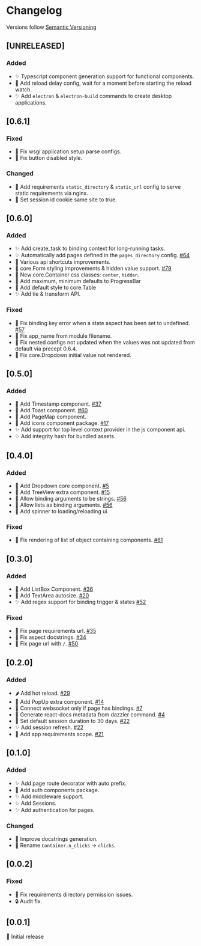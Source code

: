 # Changelog

Versions follow [Semantic Versioning](https://www.semver.org)

## [UNRELEASED]
### Added

- :sparkles: Typescript component generation support for functional components.
- :wrench: Add reload delay config, wait for a moment before starting the reload watch.
- :sparkles: Add `electron` & `electron-build` commands to create desktop applications.

## [0.6.1]
### Fixed

- :bug: Fix wsgi application setup parse configs.
- :bug: Fix button disabled style.

### Changed

- :wrench: Add requirements `static_directory` & `static_url` config to serve static requirements via nginx.
- :construction: Set session id cookie same site to true. 

## [0.6.0]
### Added

- :sparkles: Add create_task to binding context for long-running tasks.
- :sparkles: Automatically add pages defined in the `pages_directory` config. [#64](https://github.com/T4rk1n/dazzler/issues/64)
- :construction: Various api shortcuts improvements.
- :rice: core.Form styling improvements & hidden value support. [#79](https://github.com/T4rk1n/dazzler/issues/79)
- :rice: New core.Container css classes: `center`, `hidden`.
- :rice: Add maximum, minimum defaults to ProgressBar
- :rice: Add default style to core.Table
- :sparkles: Add tie & transform API.

### Fixed

- :bug: Fix binding key error when a state aspect has been set to undefined. [#57](https://github.com/T4rk1n/dazzler/issues/57)
- :bug: Fix app_name from module filename.
- :bug: Fix nested configs not updated when the values was not updated from default via precept 0.6.4.
- :bug: Fix core.Dropdown initial value not rendered.

## [0.5.0]
### Added

- :rice: Add Timestamp component. [#37](https://github.com/T4rk1n/dazzler/issues/37)
- :rice: Add Toast component. [#60](https://github.com/T4rk1n/dazzler/issues/60)
- :rice: Add PageMap component.
- :rice: Add icons component package. [#17](https://github.com/T4rk1n/dazzler/issues/17)
- :sparkles: Add support for top level context provider in the js component api.
- :sparkles: Add integrity hash for bundled assets.

## [0.4.0]
### Added

- :rice: Add Dropdown core component. [#5](https://github.com/T4rk1n/dazzler/issues/5)
- :rice: Add TreeView extra component. [#15](https://github.com/T4rk1n/dazzler/issues/15)
- :hammer: Allow binding arguments to be strings. [#56](https://github.com/T4rk1n/dazzler/issues/56)
- :hammer: Allow lists as binding arguments. [#56](https://github.com/T4rk1n/dazzler/issues/56)
- :hammer: Add spinner to loading/reloading ui.

### Fixed

- :bug: Fix rendering of list of object containing components. [#61](https://github.com/T4rk1n/dazzler/issues/61)

## [0.3.0]
### Added

- :rice: Add ListBox Component. [#36](https://github.com/T4rk1n/dazzler/issues/36)
- :rice: Add TextArea autosize. [#20](https://github.com/T4rk1n/dazzler/issues/20)
- :sparkles: Add regex support for binding trigger & states [#52](https://github.com/T4rk1n/dazzler/pull/52)

### Fixed

- :bug: Fix page requirements url. [#35](https://github.com/T4rk1n/dazzler/issues/35)
- :bug: Fix aspect docstrings. [#34](https://github.com/T4rk1n/dazzler/issues/34)
- :bug: Fix page url with `/`. [#50](https://github.com/T4rk1n/dazzler/issues/50)

## [0.2.0]
### Added

- :hot_pepper: Add hot reload. [#29](https://github.com/T4rk1n/dazzler/pull/29)
- :rice: Add PopUp extra component. [#14](https://github.com/T4rk1n/dazzler/issues/14)
- :hammer: Connect websocket only if page has bindings. [#7](https://github.com/T4rk1n/dazzler/issues/7)
- :hammer: Generate react-docs metadata from dazzler command. [#4](https://github.com/T4rk1n/dazzler/issues/4)
- :wrench: Set default session duration to 30 days. [#22](https://github.com/T4rk1n/dazzler/issues/22)
- :sparkles: Add session refresh. [#22](https://github.com/T4rk1n/dazzler/issues/22)
- :hammer: Add app requirements scope. [#21](https://github.com/T4rk1n/dazzler/issues/21)

## [0.1.0]
### Added

- :sparkles: Add page route decorator with auto prefix.
- :rice: Add auth components package.
- :sparkles: Add middleware support.
- :sparkles: Add Sessions.
- :sparkles: Add authentication for pages.

### Changed

- :construction: Improve docstrings generation.
- :hammer: Rename `Container.n_clicks` -> `clicks`.

## [0.0.2]
### Fixed

- :bug: Fix requirements directory permission issues.
- :lock: Audit fix.

## [0.0.1]

:tada: Initial release
